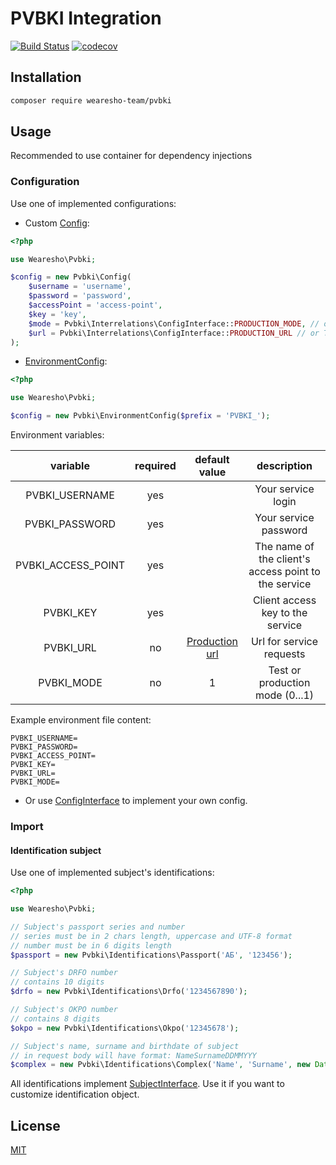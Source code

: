 # PVBKI Integration
[![Build Status](https://travis-ci.org/wearesho-team/pvbki.svg?branch=master)](https://travis-ci.org/wearesho-team/pvbki)
[![codecov](https://codecov.io/gh/wearesho-team/pvbki/branch/master/graph/badge.svg)](https://codecov.io/gh/wearesho-team/pvbki)

## Installation
```bash
composer require wearesho-team/pvbki
```

## Usage

Recommended to use container for dependency injections

### Configuration
Use one of implemented configurations:

- Custom [Config](./src/Config.php):

```php
<?php

use Wearesho\Pvbki;

$config = new Pvbki\Config(
    $username = 'username',
    $password = 'password',
    $accessPoint = 'access-point',
    $key = 'key',
    $mode = Pvbki\Interrelations\ConfigInterface::PRODUCTION_MODE, // or TEST_MODE
    $url = Pvbki\Interrelations\ConfigInterface::PRODUCTION_URL // or TEST_URL
);
```

- [EnvironmentConfig](./src/EnvironmentConfig.php):

```php
<?php

use Wearesho\Pvbki;

$config = new Pvbki\EnvironmentConfig($prefix = 'PVBKI_');
```

Environment variables:

|      variable      | required |                              default value                              |                      description                     |
|:------------------:|:--------:|:-----------------------------------------------------------------------:|:----------------------------------------------------:|
| PVBKI_USERNAME     | yes      |                                                                         | Your service login                                   |
| PVBKI_PASSWORD     | yes      |                                                                         | Your service password                                |
| PVBKI_ACCESS_POINT | yes      |                                                                         | The name of the client's access point to the service |
| PVBKI_KEY          | yes      |                                                                         | Client access key to the service                     |
| PVBKI_URL          | no       | [Production url](https://secure.pvbki.com/reverse-service/default.asmx) | Url for service requests                             |
| PVBKI_MODE         | no       | 1                                                                       | Test or production mode (0...1)                      |

Example environment file content:

```dotenv
PVBKI_USERNAME=
PVBKI_PASSWORD=
PVBKI_ACCESS_POINT=
PVBKI_KEY=
PVBKI_URL=
PVBKI_MODE=
```

- Or use [ConfigInterface](src/Interrelations/ConfigInterface.php) to implement your own config.

### Import

#### Identification subject

Use one of implemented subject's identifications:

```php
<?php

use Wearesho\Pvbki;

// Subject's passport series and number
// series must be in 2 chars length, uppercase and UTF-8 format
// number must be in 6 digits length
$passport = new Pvbki\Identifications\Passport('АБ', '123456');

// Subject's DRFO number
// contains 10 digits
$drfo = new Pvbki\Identifications\Drfo('1234567890');

// Subject's OKPO number
// contains 8 digits
$okpo = new Pvbki\Identifications\Okpo('12345678');

// Subject's name, surname and birthdate of subject
// in request body will have format: NameSurnameDDMMYYY
$complex = new Pvbki\Identifications\Complex('Name', 'Surname', new DateTime('2018-03-12'));
```

All identifications implement [SubjectInterface](./src/Interrelations/SubjectInterface.php). 
Use it if you want to customize identification object.

## License
[MIT](./LICENSE)
